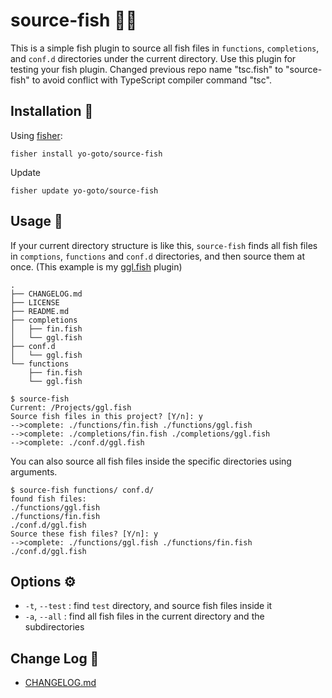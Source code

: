 # source-fish 🍣🥢
This is a simple fish plugin to source all fish files in `functions`, `completions`, and `conf.d` directories under the current directory. Use this plugin for testing your fish plugin. Changed previous repo name "tsc.fish" to "source-fish" to avoid conflict with TypeScript compiler command "tsc".

## Installation 🎣

Using [fisher](https://github.com/jorgebucaran/fisher):

```console
fisher install yo-goto/source-fish
```

Update

```console
fisher update yo-goto/source-fish
```

## Usage 🔦

If your current directory structure is like this, `source-fish` finds all fish files in `comptions`, `functions` and `conf.d` directories, and then source them at once. (This example is my [ggl.fish](https://github.com/yo-goto/ggl.fish) plugin)

```console
.
├── CHANGELOG.md
├── LICENSE
├── README.md
├── completions
│   ├── fin.fish
│   └── ggl.fish
├── conf.d
│   └── ggl.fish
└── functions
    ├── fin.fish
    └── ggl.fish
```

```console
$ source-fish
Current: /Projects/ggl.fish
Source fish files in this project? [Y/n]: y
-->complete: ./functions/fin.fish ./functions/ggl.fish
-->complete: ./completions/fin.fish ./completions/ggl.fish
-->complete: ./conf.d/ggl.fish
```

You can also source all fish files inside the specific directories using arguments.

```console
$ source-fish functions/ conf.d/
found fish files:
./functions/ggl.fish
./functions/fin.fish
./conf.d/ggl.fish
Source these fish files? [Y/n]: y
-->complete: ./functions/ggl.fish ./functions/fin.fish ./conf.d/ggl.fish
```

## Options ⚙️

- `-t`, `--test` : find `test` directory, and source fish files inside it
- `-a`, `--all` : find all fish files in the current directory and the subdirectories

## Change Log 🔖

- [CHANGELOG.md](/CHANGELOG.md)

